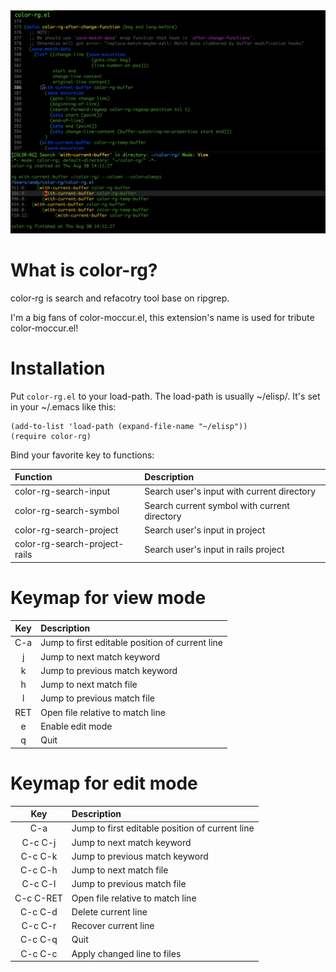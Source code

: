 <img src="./screenshot/color-rg.png">

# What is color-rg?
color-rg is search and refacotry tool base on ripgrep.

I'm a big fans of color-moccur.el, this extension's name is used for tribute color-moccur.el!

# Installation

Put `color-rg.el` to your load-path.
The load-path is usually ~/elisp/.
It's set in your ~/.emacs like this:
```Elisp
(add-to-list 'load-path (expand-file-name "~/elisp"))
(require color-rg)
```

Bind your favorite key to functions:

| Function                      | Description                                  |
| :--------                     | :----                                        |
| color-rg-search-input         | Search user's input with current directory   |
| color-rg-search-symbol        | Search current symbol with current directory |
| color-rg-search-project       | Search user's input in project               |
| color-rg-search-project-rails | Search user's input in rails project         |

# Keymap for view mode

| Key        | Description                                     |
| :--------: | :----                                           |
| C-a        | Jump to first editable position of current line |
| j          | Jump to next match keyword                      |
| k          | Jump to previous match keyword                  |
| h          | Jump to next match file                         |
| l          | Jump to previous match file                     |
| RET        | Open file relative to match line                |
| e          | Enable edit mode                                |
| q          | Quit                                            |

# Keymap for edit mode

| Key        | Description                                     |
| :--------: | :----                                           |
| C-a        | Jump to first editable position of current line |
| C-c C-j    | Jump to next match keyword                      |
| C-c C-k    | Jump to previous match keyword                  |
| C-c C-h    | Jump to next match file                         |
| C-c C-l    | Jump to previous match file                     |
| C-c C-RET  | Open file relative to match line                |
| C-c C-d    | Delete current line                             |
| C-c C-r    | Recover current line                            |
| C-c C-q    | Quit                                            |
| C-c C-c    | Apply changed line to files                     |
